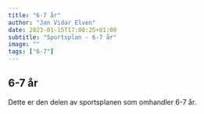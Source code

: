 ```yaml
---
title: "6-7 år"
author: "Jan Vidar Elven"
date: 2023-01-15T17:08:25+01:00
subtitle: "Sportsplan - 6-7 år"
image: ""
tags: ["6-7"]
---
```

## 6-7 år

Dette er den delen av sportsplanen som omhandler 6-7 år.
